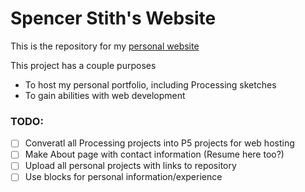 # Spencer Stith's Website
This is the repository for my [personal website](http://www.spencerstith.com)

This project has a couple purposes
* To host my personal portfolio, including Processing sketches
* To gain abilities with web development

### TODO:
- [ ] Converatl all Processing projects into P5 projects for web hosting
- [ ] Make About page with contact information (Resume here too?)
- [ ] Upload all personal projects with links to repository
- [ ] Use blocks for personal information/experience
